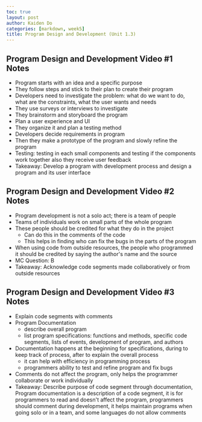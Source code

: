 ```yaml
---
toc: true
layout: post
author: Kaiden Do
categories: [markdown, week5]
title: Program Design and Development (Unit 1.3)
---
```


## Program Design and Development Video #1 Notes
- Program starts with an idea and a specific purpose
- They follow steps and stick to their plan to create their program
- Developers need to investigate the problem: what do we want to do, what are the constraints, what the user wants and needs
- They use surveys or interviews to investigate
- They brainstorm and storyboard the program
- Plan a user experience and UI
- They organize it and plan a testing method
- Developers decide requirements in program
- Then they make a prototype of the program and slowly refine the program
- Testing: testing in each small components and testing if the components work together also they receive user feedback
- Takeaway: Develop a program with development process and design a program and its user interface

## Program Design and Development Video #2 Notes
- Program development is not a solo act; there is a team of people
- Teams of individuals work on small parts of the whole program
- These people should be credited for what they do in the project
    - Can do this in the comments of the code
    - This helps in finding who can fix the bugs in the parts of the program
- When using code from outside resources, the people who programmed it should be credited by saying the author's name and the source
- MC Question: B
- Takeaway: Acknowledge code segments made collaboratively or from outside resources

## Program Design and Development Video #3 Notes
- Explain code segments with comments
- Program Documentation
    - describe overall program
    - list program specifications: functions and methods, specific code segments, lists of events, development of program, and authors
- Documentation happens at the beginning for specifications, during to keep track of process, after to explain the overall process
    - it can help with efficiency in programming process
    - programmers ability to test and refine program and fix bugs
- Comments do not affect the program, only helps the programmer collaborate or work individually
- Takeaway: Describe purpose of code segment through documentation, Program documentation is a description of a code segment, it is for programmers to read and doesn't affect the program, programmers should comment during development, it helps maintain programs when going solo or in a team, and some languages do not allow comments